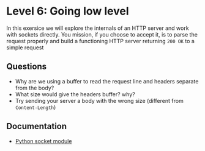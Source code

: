 # Level 6: Going low level
In this exersice we will explore the internals of an HTTP server and work with sockets directly. You mission, if you choose to accept it, is to parse the request properly and build a functioning HTTP server returning `200 OK` to a simple request

## Questions
- Why are we using a buffer to read the request line and headers separate from the body?
- What size would give the headers buffer? why?
- Try sending your server a body with the wrong size (different from `Content-Length`)


## Documentation
- [Python socket module](https://docs.python.org/3.7/library/socket.html)